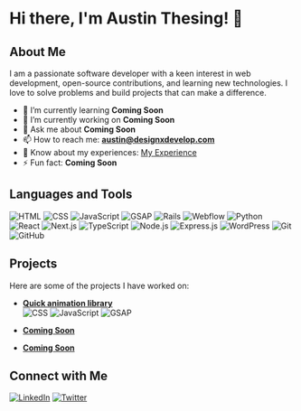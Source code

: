 # Hi there, I'm Austin Thesing! 👋

## About Me

I am a passionate software developer with a keen interest in web development, open-source contributions, and learning new technologies. I love to solve problems and build projects that can make a difference.

- 🌱 I’m currently learning **Coming Soon**
- 🔭 I’m currently working on **Coming Soon**
- 💬 Ask me about **Coming Soon**
- 📫 How to reach me: **austin@designxdevelop.com**
- 📄 Know about my experiences: [My Experience](https://www.linkedin.com/in/austinthesing)
- ⚡ Fun fact: **Coming Soon**

## Languages and Tools

![HTML](https://img.shields.io/badge/-HTML-black?style=flat-square&logo=html5)
![CSS](https://img.shields.io/badge/-CSS-black?style=flat-square&logo=css3)
![JavaScript](https://img.shields.io/badge/-JavaScript-black?style=flat-square&logo=javascript)
![GSAP](https://img.shields.io/badge/-GSAP-black?style=flat-square&logo=greensock)
![Rails](https://img.shields.io/badge/-Rails-black?style=flat-square&logo=ruby-on-rails)
![Webflow](https://img.shields.io/badge/-Webflow-black?style=flat-square&logo=webflow)
![Python](https://img.shields.io/badge/-Python-black?style=flat-square&logo=python)
![React](https://img.shields.io/badge/-React-black?style=flat-square&logo=react)
![Next.js](https://img.shields.io/badge/-Next.js-black?style=flat-square&logo=next.js)
![TypeScript](https://img.shields.io/badge/-Typescript-black?style=flat-square&logo=typescript)
![Node.js](https://img.shields.io/badge/-Node.js-black?style=flat-square&logo=node.js)
![Express.js](https://img.shields.io/badge/-Express.js-black?style=flat-square&logo=express)
![WordPress](https://img.shields.io/badge/-WordPress-black?style=flat-square&logo=wordpress)
![Git](https://img.shields.io/badge/-Git-black?style=flat-square&logo=git)
![GitHub](https://img.shields.io/badge/-GitHub-black?style=flat-square&logo=github)

## Projects

Here are some of the projects I have worked on:

- **[Quick animation library](https://github.com/austin-thesing/quick-web-animations)**  
  ![CSS](https://img.shields.io/badge/-CSS-black?style=flat-square&logo=css3)
  ![JavaScript](https://img.shields.io/badge/-JavaScript-black?style=flat-square&logo=javascript)
  ![GSAP](https://img.shields.io/badge/-GSAP-black?style=flat-square&logo=greensock)
  
- **[Coming Soon](#)**
- **[Coming Soon](#)**


## Connect with Me

[![LinkedIn](https://img.shields.io/badge/-LinkedIn-black?style=flat-square&logo=linkedin)]([https://linkedin.com/in/austin-thesing](https://www.linkedin.com/in/austinthesing))
[![Twitter](https://img.shields.io/badge/-Twitter-black?style=flat-square&logo=twitter)](https://twitter.com/austinthesing)
